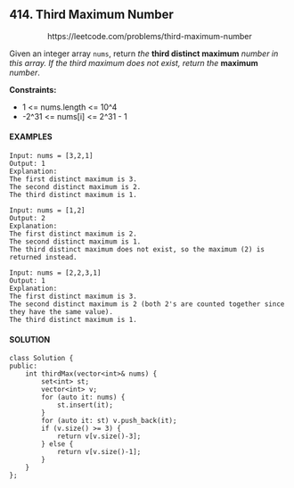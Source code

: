 ## 414. Third Maximum Number

<p align="center">
    https://leetcode.com/problems/third-maximum-number
</P>

Given an integer array `nums`, return _the_ **third distinct maximum** _number in this array. If the third maximum does not exist, return the_ **maximum** _number_.

**Constraints:**
- 1 <= nums.length <= 10^4
- -2^31 <= nums[i] <= 2^31 - 1


<h4>EXAMPLES</h4>

```
Input: nums = [3,2,1]
Output: 1
Explanation:
The first distinct maximum is 3.
The second distinct maximum is 2.
The third distinct maximum is 1.
```

```
Input: nums = [1,2]
Output: 2
Explanation:
The first distinct maximum is 2.
The second distinct maximum is 1.
The third distinct maximum does not exist, so the maximum (2) is returned instead.
```

```
Input: nums = [2,2,3,1]
Output: 1
Explanation:
The first distinct maximum is 3.
The second distinct maximum is 2 (both 2's are counted together since they have the same value).
The third distinct maximum is 1.
```

<h4>SOLUTION</h4>

```
class Solution {
public:
    int thirdMax(vector<int>& nums) {
        set<int> st;
        vector<int> v;
        for (auto it: nums) {
            st.insert(it);
        }
        for (auto it: st) v.push_back(it);
        if (v.size() >= 3) {
            return v[v.size()-3];
        } else {
            return v[v.size()-1];
        }
    }
};
```
